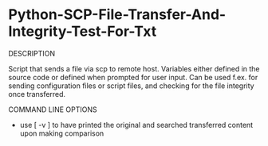 # Python-SCP-File-Transfer-And-Integrity-Test-For-Txt

DESCRIPTION

Script that sends a file via scp to remote host.
Variables either defined in the source code or defined when prompted for user input. 
Can be used f.ex. for sending configuration files or script files, and checking for the file integrity once transferred.

COMMAND LINE OPTIONS
- use [ -v ] to have printed the original and searched transferred content upon making comparison  
